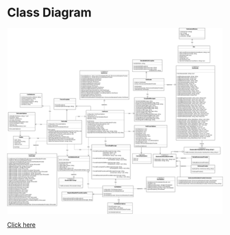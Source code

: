 # Class Diagram

[![class-diagram](../images/class-diagram-library.png)](https://drive.google.com/file/d/1PQiSvbhaKQXBUxv1xHi6d86V2NWs1gXg/view?usp=sharing)

[Click here](https://drive.google.com/file/d/1PQiSvbhaKQXBUxv1xHi6d86V2NWs1gXg/view?usp=sharing)